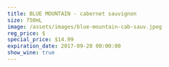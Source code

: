 ```yaml
---
title: BLUE MOUNTAIN - cabernet sauvignon
size: 750mL
image: /assets/images/blue-mountain-cab-sauv.jpeg
reg_price: $
special_price: $14.99
expiration_date: 2017-09-20 00:00:00
show_wine: true
---
```



